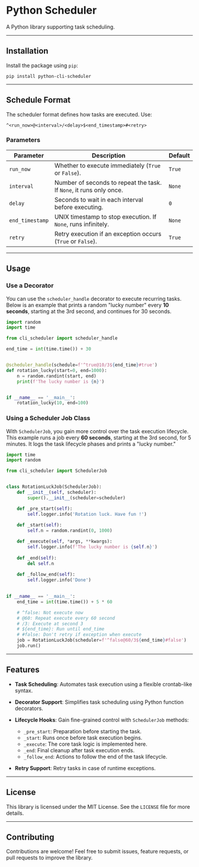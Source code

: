 # Python Scheduler

A Python library supporting task scheduling.

---
## Installation

Install the package using `pip`:

```shell
pip install python-cli-scheduler
```

---
## Schedule Format

The scheduler format defines how tasks are executed. Use:

```
^<run_now>@<interval>/<delay>$<end_timestamp>#<retry>
```

### Parameters

| Parameter       | Description                                                         | Default |
|-----------------|---------------------------------------------------------------------|---------|
| `run_now`       | Whether to execute immediately (`True` or `False`).                 | `True`  |
| `interval`      | Number of seconds to repeat the task. If `None`, it runs only once. | `None`  |
| `delay`         | Seconds to wait in each interval before executing.                  | `0`     |
| `end_timestamp` | UNIX timestamp to stop execution. If `None`, runs infinitely.       | `None`  |
| `retry`         | Retry execution if an exception occurs (`True` or `False`).         | `True`  |

---
## Usage

### Use a Decorator

You can use the `scheduler_handle` decorator to execute recurring tasks. Below is an example that prints a random "lucky number" every **10 seconds**, starting at the 3rd second, and continues for 30 seconds.

```python
import random
import time

from cli_scheduler import scheduler_handle

end_time = int(time.time()) + 30


@scheduler_handle(schedule=f'^true@10/3${end_time}#true')
def rotation_lucky(start=0, end=1000):
    n = random.randint(start, end)
    print(f'The lucky number is {n}')


if __name__ == '__main__':
    rotation_lucky(10, end=100)
```

### Using a Scheduler Job Class

With `SchedulerJob`, you gain more control over the task execution lifecycle. This example runs a job every **60 seconds**, starting at the 3rd second, for 5 minutes. It logs the task lifecycle phases and prints a "lucky number."

```python
import time
import random

from cli_scheduler import SchedulerJob


class RotationLuckJob(SchedulerJob):
    def __init__(self, scheduler):
        super().__init__(scheduler=scheduler)

    def _pre_start(self):
        self.logger.info('Rotation luck. Have fun !')
        
    def _start(self):
        self.n = random.randint(0, 1000)

    def _execute(self, *args, **kwargs):
        self.logger.info(f'The lucky number is {self.n}')
    
    def _end(self):
        del self.n
        
    def _follow_end(self):
        self.logger.info('Done')

        
if __name__ == '__main__':
    end_time = int(time.time()) + 5 * 60

    # ^false: Not execute now
    # @60: Repeat execute every 60 second
    # /3: Execute at second 3
    # ${end_time}: Run until end_time
    # #false: Don't retry if exception when execute
    job = RotationLuckJob(scheduler=f'^false@60/3${end_time}#false')
    job.run()
```

---
## Features
- **Task Scheduling**: Automates task execution using a flexible crontab-like syntax.
- **Decorator Support**: Simplifies task scheduling using Python function decorators.
- **Lifecycle Hooks**: Gain fine-grained control with `SchedulerJob` methods:
    - `_pre_start`: Preparation before starting the task.
    - `_start`: Runs once before task execution begins.
    - `_execute`: The core task logic is implemented here.
    - `_end`: Final cleanup after task execution ends.
    - `_follow_end`: Actions to follow the end of the task lifecycle.

- **Retry Support**: Retry tasks in case of runtime exceptions.

---
## License
This library is licensed under the MIT License. See the `LICENSE` file for more details.

---
## Contributing
Contributions are welcome! Feel free to submit issues, feature requests, or pull requests to improve the library.
